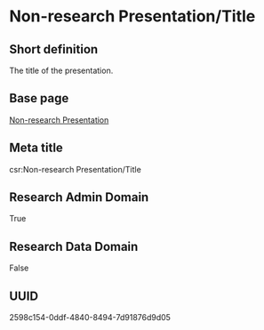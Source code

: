 # Non-research Presentation/Title
## Short definition
The title of the presentation.
## Base page
[Non-research Presentation](../../Objects/Non-research%20Presentation.md)
## Meta title
csr:Non-research Presentation/Title
## Research Admin Domain
True
## Research Data Domain
False
## UUID
2598c154-0ddf-4840-8494-7d91876d9d05
